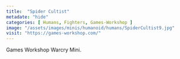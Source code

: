 ```yaml
---
title:  "Spider Cultist"
metadate: "hide"
categories: [ Humans, Fighters, Games-Workshop ]
image: "/assets/images/minis/humanoid/humans/SpiderCultist9.jpg"
visit: "https://games-workshop.com/"
---
```

Games Workshop Warcry Mini.